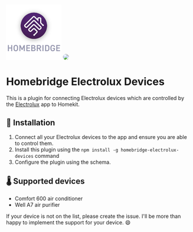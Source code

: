 
<p float="left">

<img src="https://github.com/homebridge/branding/raw/master/logos/homebridge-wordmark-logo-vertical.png" width="150">

<img src="https://is1-ssl.mzstatic.com/image/thumb/Purple126/v4/d0/cb/6f/d0cb6f49-b449-c0e0-4522-30fc6b432127/AppIcon-1x_U007emarketing-0-7-0-85-220.png/460x0w.webp" width="75" style="border-radius: 50%;">

</p>


# Homebridge Electrolux Devices

This is a plugin for connecting Electrolux devices which are controlled by the [Electrolux](https://apps.apple.com/pl/app/electrolux/id1595816832) app to Homekit.

## 🧰 Installation

1. Connect all your Electrolux devices to the app and ensure you are able to control them.
2. Install this plugin using the `npm install -g homebridge-electrolux-devices` command
3. Configure the plugin using the schema.

## 🌡️ Supported devices
- Comfort 600 air conditioner
- Well A7 air purifier

If your device is not on the list, please create the issue. I'll be more than happy to implement the support for your device. 😄